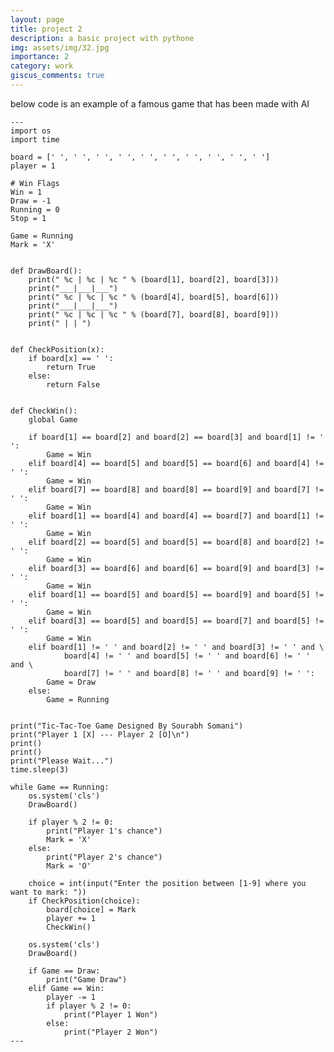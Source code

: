 ```yaml
---
layout: page
title: project 2
description: a basic project with pythone
img: assets/img/32.jpg
importance: 2
category: work
giscus_comments: true
---
```

below code is an example of a famous game that has been made with AI


    ---
    import os
    import time

    board = [' ', ' ', ' ', ' ', ' ', ' ', ' ', ' ', ' ', ' ']
    player = 1

    # Win Flags
    Win = 1
    Draw = -1
    Running = 0
    Stop = 1

    Game = Running
    Mark = 'X'


    def DrawBoard():
        print(" %c | %c | %c " % (board[1], board[2], board[3]))
        print("___|___|___")
        print(" %c | %c | %c " % (board[4], board[5], board[6]))
        print("___|___|___")
        print(" %c | %c | %c " % (board[7], board[8], board[9]))
        print(" | | ")


    def CheckPosition(x):
        if board[x] == ' ':
            return True
        else:
            return False


    def CheckWin():
        global Game

        if board[1] == board[2] and board[2] == board[3] and board[1] != ' ':
            Game = Win
        elif board[4] == board[5] and board[5] == board[6] and board[4] != ' ':
            Game = Win
        elif board[7] == board[8] and board[8] == board[9] and board[7] != ' ':
            Game = Win
        elif board[1] == board[4] and board[4] == board[7] and board[1] != ' ':
            Game = Win
        elif board[2] == board[5] and board[5] == board[8] and board[2] != ' ':
            Game = Win
        elif board[3] == board[6] and board[6] == board[9] and board[3] != ' ':
            Game = Win
        elif board[1] == board[5] and board[5] == board[9] and board[5] != ' ':
            Game = Win
        elif board[3] == board[5] and board[5] == board[7] and board[5] != ' ':
            Game = Win
        elif board[1] != ' ' and board[2] != ' ' and board[3] != ' ' and \
                board[4] != ' ' and board[5] != ' ' and board[6] != ' ' and \
                board[7] != ' ' and board[8] != ' ' and board[9] != ' ':
            Game = Draw
        else:
            Game = Running


    print("Tic-Tac-Toe Game Designed By Sourabh Somani")
    print("Player 1 [X] --- Player 2 [O]\n")
    print()
    print()
    print("Please Wait...")
    time.sleep(3)

    while Game == Running:
        os.system('cls')
        DrawBoard()

        if player % 2 != 0:
            print("Player 1's chance")
            Mark = 'X'
        else:
            print("Player 2's chance")
            Mark = 'O'

        choice = int(input("Enter the position between [1-9] where you want to mark: "))
        if CheckPosition(choice):
            board[choice] = Mark
            player += 1
            CheckWin()

        os.system('cls')
        DrawBoard()

        if Game == Draw:
            print("Game Draw")
        elif Game == Win:
            player -= 1
            if player % 2 != 0:
                print("Player 1 Won")
            else:
                print("Player 2 Won")
    ---

